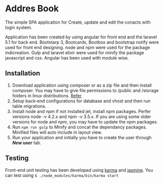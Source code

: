 # Addres Book

The simple SPA application for Create, update and edit the conacts with login system.

Application has been created by using angular for front end and the laravel 5.1 for back end. Bootstarp 3, Bootcards, Bootbox and bootstrap notify were used for front end designing. node and npm were used for the package indicreation. Gulp and laravel elixir were used for minify the package javascript and css. Angular has been used with module wise.

## Installation
1. Download application using composer or as a zip file and then install composer. You may have to give file permissions to /public and /storage folders in linux distributions. [Refer](https://laravel.com/docs/5.2/installation)
2. Setup back-end configurations for database and vhost and then run table migrations.
3. Install node and npm if not installed jet, install npm packages. Perfer versions node -v 4.2.x and npm -v 3.5.x. If you are using some older versions for node and npm, you may have to update the npm packages.
4. Run `npm run gulp` to Minify and concat the dependancy packages. Minified files will auto include in layout view.
5. Run your application and initially you have to create the user through ***New user*** tab.

## Testing 
Front-end unit testing has been developed using [karma](https://karma-runner.github.io/0.13/index.html) and [jasmine](http://jasmine.github.io/2.0/introduction.html). You can test using `$ ./node_modules/karma/bin/karma start`
